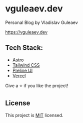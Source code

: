 # vguleaev.dev

Personal Blog by Vladislav Guleaev

https://vguleaev.dev

## Tech Stack:

- [Astro](https://astro.build/)
- [Tailwind CSS](https://tailwindcss.com/)
- [Preline UI](https://preline.co/)
- [Vercel](https://vercel.com/)

Give a ⭐️ if you like the project!

## License

This project is [MIT](https://github.com/vguleaev/vguleaev.dev/blob/main/README.md) licensed.
